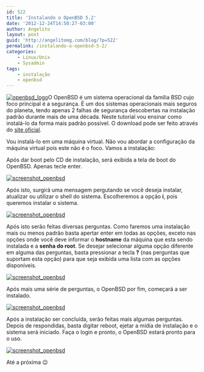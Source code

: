 ```yaml
---
id: 522
title: 'Instalando o OpenBSD 5.2'
date: '2012-12-24T14:50:27-03:00'
author: Angelito
layout: post
guid: 'http://angelitomg.com/blog/?p=522'
permalink: /instalando-o-openbsd-5-2/
categories:
    - Linux/Unix
    - Sysadmin
tags:
    - instalação
    - openbsd
---
```


[![openbsd_logo](http://angelitomg.github.io/wp-content/uploads/2012/12/tshirt-38.gif)](http://angelitomg.github.io/wp-content/uploads/2012/12/tshirt-38.gif)O OpenBSD é um sistema operacional da família BSD cujo foco principal é a segurança. É um dos sistemas operacionais mais seguros do planeta, tendo apenas 2 falhas de segurança descobertas na instalação padrão durante mais de uma década. Neste tutorial vou ensinar como instalá-lo da forma mais padrão possível. O download pode ser feito através do [site oficial](http://www.openbsd.org/).

Vou instalá-lo em uma máquina virtual. Não vou abordar a configuração da máquina virtual pois este não é o foco. Vamos a instalação:

Após dar boot pelo CD de instalação, será exibida a tela de boot do OpenBSD. Apenas tecle enter.

[![screenshot_openbsd](http://angelitomg.github.io/wp-content/uploads/2012/12/openbsd_01.png)](http://angelitomg.github.io/wp-content/uploads/2012/12/openbsd_01.png)

Após isto, surgirá uma mensagem pergutando se você deseja instalar, atualizar ou utilizar o shell do sistema. Escolheremos a opção **i**, pois queremos instalar o sistema.

[![screenshot_openbsd](http://angelitomg.github.io/wp-content/uploads/2012/12/openbsd_02.png)](http://angelitomg.github.io/wp-content/uploads/2012/12/openbsd_02.png)

Após isto serão feitas diversas perguntas. Como faremos uma instalação mais ou menos padrão basta apertar enter em todas as opções, exceto nas opções onde você deve informar o **hostname** da máquina que esta sendo instalada e a **senha do root**. Se desejar selecionar alguma opção diferente em alguma das perguntas, basta pressionar a tecla **?** (nas perguntas que suportam esta opção) para que seja exibida uma lista com as opções disponíveis.

[![screenshot_openbsd](http://angelitomg.github.io/wp-content/uploads/2012/12/openbsd_03.png)](http://angelitomg.github.io/wp-content/uploads/2012/12/openbsd_03.png)

Após mais uma série de perguntas, o OpenBSD por fim, começará a ser instalado.

[![screenshot_openbsd](http://angelitomg.github.io/wp-content/uploads/2012/12/openbsd_04.png)](http://angelitomg.github.io/wp-content/uploads/2012/12/openbsd_04.png)

Após a instalação ser concluída, serão feitas mais algumas perguntas. Depois de respondidas, basta digitar reboot, ejetar a mídia de instalação e o sistema será iniciado. Faça o login e pronto, o OpenBSD estará pronto para o uso.

[![screenshot_openbsd](http://angelitomg.github.io/wp-content/uploads/2012/12/openbsd_05.png)](http://angelitomg.github.io/wp-content/uploads/2012/12/openbsd_05.png)

Até a próxima 😉